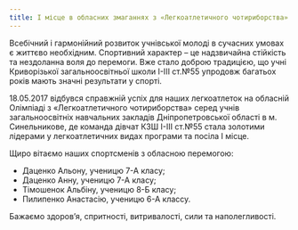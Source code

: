 ```yaml
---
title: І місце в обласних змаганнях з «Легкоатлетичного чотириборства»
---
```


Всебічний і гармонійний розвиток учнівської молоді в сучасних умовах є життєво необхідним. Спортивний характер – це надзвичайна стійкість та нездоланна воля до перемоги. Вже стало доброю традицією, що учні Криворізької загальноосвітньої школи І-ІІІ ст.№55 упродовж багатьох років мають значні результати у спорті.

18.05.2017 відбувся справжній успіх для наших легкоатлеток на обласній Олімпіаді з «Легкоатлетичного чотириборства» серед учнів загальноосвітніх навчальних закладів Дніпропетровської області в м. Синельникове, де команда дівчат КЗШ І-ІІІ ст.№55 стала золотими лідерами у легкоатлетичних видах програми та посіла І місце.

Щиро вітаємо наших спортсменів з обласною перемогою:

- Даценко Альону, ученицю 7-А класу;
- Даценко Анну, ученицю 7-А класу;
- Тімошенок Альбіну, ученицю 8-Б класу;
- Пилипенко Анастасію, ученицю 6-А классу.

Бажаємо здоров’я, спритності, витривалості, сили та наполегливості.

<slideshow id="_/72157684125358725" />
